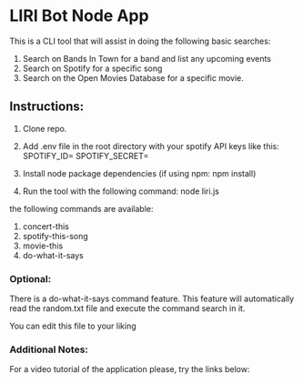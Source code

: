 # LIRI Bot Node App

This is a CLI tool that will assist in doing the following basic searches:

1. Search on Bands In Town for a band and list any upcoming events
1. Search on Spotify for a specific song
1. Search on the Open Movies Database for a specific movie.

## Instructions:

1. Clone repo.

1. Add .env file in the root directory with your spotify API keys like this:
SPOTIFY_ID=<spotify id>
SPOTIFY_SECRET=<spotify secret>

1. Install node package dependencies (if using npm: npm install)

1. Run the tool with the following command:
node liri.js <command>

the following commands are available:
1. concert-this
1. spotify-this-song
1. movie-this
1. do-what-it-says

### Optional:
There is a do-what-it-says command feature. This feature will automatically read the random.txt file and execute the command search in it.

You can edit this file to your liking

### Additional Notes:

For a video tutorial of the application please, try the links below:
